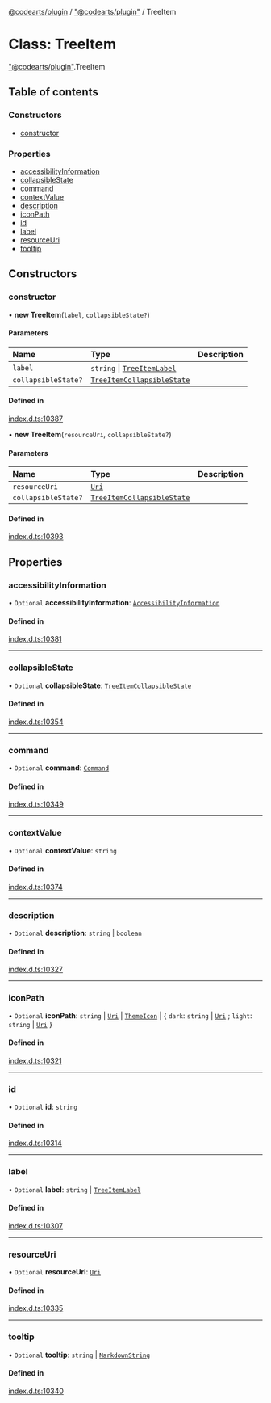 [@codearts/plugin](../README.md) / ["@codearts/plugin"](../modules/_codearts_plugin_.md) / TreeItem

# Class: TreeItem

["@codearts/plugin"](../modules/_codearts_plugin_.md).TreeItem

## Table of contents

### Constructors

- [constructor](codearts_plugin_.TreeItem.md#constructor)

### Properties

- [accessibilityInformation](codearts_plugin_.TreeItem.md#accessibilityinformation)
- [collapsibleState](codearts_plugin_.TreeItem.md#collapsiblestate)
- [command](codearts_plugin_.TreeItem.md#command)
- [contextValue](codearts_plugin_.TreeItem.md#contextvalue)
- [description](codearts_plugin_.TreeItem.md#description)
- [iconPath](codearts_plugin_.TreeItem.md#iconpath)
- [id](codearts_plugin_.TreeItem.md#id)
- [label](codearts_plugin_.TreeItem.md#label)
- [resourceUri](codearts_plugin_.TreeItem.md#resourceuri)
- [tooltip](codearts_plugin_.TreeItem.md#tooltip)

## Constructors

### constructor

• **new TreeItem**(`label`, `collapsibleState?`)

#### Parameters

| Name | Type | Description |
| :------ | :------ | :------ |
| `label` | `string` \| [`TreeItemLabel`](../interfaces/codearts_plugin_.TreeItemLabel.md) |  |
| `collapsibleState?` | [`TreeItemCollapsibleState`](../enums/codearts_plugin_.TreeItemCollapsibleState.md) |  |

#### Defined in

[index.d.ts:10387](https://github.com/huaweicloud/cloudide-plugin-api/blob/203b986/index.d.ts#L10387)

• **new TreeItem**(`resourceUri`, `collapsibleState?`)

#### Parameters

| Name | Type | Description |
| :------ | :------ | :------ |
| `resourceUri` | [`Uri`](codearts_plugin_.Uri.md) |  |
| `collapsibleState?` | [`TreeItemCollapsibleState`](../enums/codearts_plugin_.TreeItemCollapsibleState.md) |  |

#### Defined in

[index.d.ts:10393](https://github.com/huaweicloud/cloudide-plugin-api/blob/203b986/index.d.ts#L10393)

## Properties

### accessibilityInformation

• `Optional` **accessibilityInformation**: [`AccessibilityInformation`](../interfaces/codearts_plugin_.AccessibilityInformation.md)

#### Defined in

[index.d.ts:10381](https://github.com/huaweicloud/cloudide-plugin-api/blob/203b986/index.d.ts#L10381)

___

### collapsibleState

• `Optional` **collapsibleState**: [`TreeItemCollapsibleState`](../enums/codearts_plugin_.TreeItemCollapsibleState.md)

#### Defined in

[index.d.ts:10354](https://github.com/huaweicloud/cloudide-plugin-api/blob/203b986/index.d.ts#L10354)

___

### command

• `Optional` **command**: [`Command`](../interfaces/codearts_plugin_.Command.md)

#### Defined in

[index.d.ts:10349](https://github.com/huaweicloud/cloudide-plugin-api/blob/203b986/index.d.ts#L10349)

___

### contextValue

• `Optional` **contextValue**: `string`

#### Defined in

[index.d.ts:10374](https://github.com/huaweicloud/cloudide-plugin-api/blob/203b986/index.d.ts#L10374)

___

### description

• `Optional` **description**: `string` \| `boolean`

#### Defined in

[index.d.ts:10327](https://github.com/huaweicloud/cloudide-plugin-api/blob/203b986/index.d.ts#L10327)

___

### iconPath

• `Optional` **iconPath**: `string` \| [`Uri`](codearts_plugin_.Uri.md) \| [`ThemeIcon`](codearts_plugin_.ThemeIcon.md) \| { `dark`: `string` \| [`Uri`](codearts_plugin_.Uri.md) ; `light`: `string` \| [`Uri`](codearts_plugin_.Uri.md)  }

#### Defined in

[index.d.ts:10321](https://github.com/huaweicloud/cloudide-plugin-api/blob/203b986/index.d.ts#L10321)

___

### id

• `Optional` **id**: `string`

#### Defined in

[index.d.ts:10314](https://github.com/huaweicloud/cloudide-plugin-api/blob/203b986/index.d.ts#L10314)

___

### label

• `Optional` **label**: `string` \| [`TreeItemLabel`](../interfaces/codearts_plugin_.TreeItemLabel.md)

#### Defined in

[index.d.ts:10307](https://github.com/huaweicloud/cloudide-plugin-api/blob/203b986/index.d.ts#L10307)

___

### resourceUri

• `Optional` **resourceUri**: [`Uri`](codearts_plugin_.Uri.md)

#### Defined in

[index.d.ts:10335](https://github.com/huaweicloud/cloudide-plugin-api/blob/203b986/index.d.ts#L10335)

___

### tooltip

• `Optional` **tooltip**: `string` \| [`MarkdownString`](codearts_plugin_.MarkdownString.md)

#### Defined in

[index.d.ts:10340](https://github.com/huaweicloud/cloudide-plugin-api/blob/203b986/index.d.ts#L10340)
